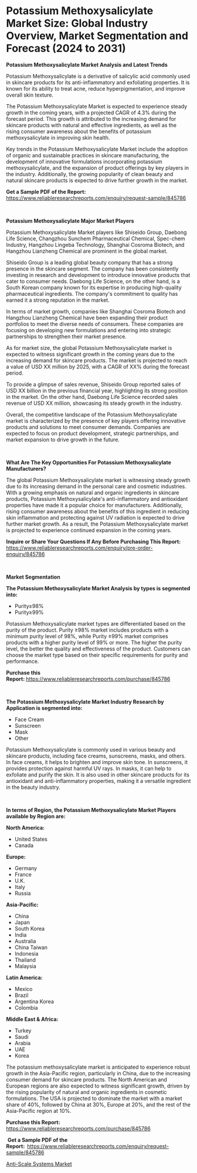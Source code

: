 <p><h1>Potassium Methoxysalicylate Market Size: Global Industry Overview, Market Segmentation and Forecast (2024 to 2031)</h1></p><p><strong>Potassium Methoxysalicylate Market Analysis and Latest Trends</strong></p>
<p><p>Potassium Methoxysalicylate is a derivative of salicylic acid commonly used in skincare products for its anti-inflammatory and exfoliating properties. It is known for its ability to treat acne, reduce hyperpigmentation, and improve overall skin texture.</p><p>The Potassium Methoxysalicylate Market is expected to experience steady growth in the coming years, with a projected CAGR of 4.3% during the forecast period. This growth is attributed to the increasing demand for skincare products with natural and effective ingredients, as well as the rising consumer awareness about the benefits of potassium methoxysalicylate in improving skin health.</p><p>Key trends in the Potassium Methoxysalicylate Market include the adoption of organic and sustainable practices in skincare manufacturing, the development of innovative formulations incorporating potassium methoxysalicylate, and the expansion of product offerings by key players in the industry. Additionally, the growing popularity of clean beauty and natural skincare products is expected to drive further growth in the market.</p></p>
<p><strong>Get a Sample PDF of the Report:&nbsp;</strong> <a href="https://www.reliableresearchreports.com/enquiry/request-sample/845786">https://www.reliableresearchreports.com/enquiry/request-sample/845786</a></p>
<p>&nbsp;</p>
<p><strong>Potassium Methoxysalicylate Major Market Players</strong></p>
<p><p>Potassium Methoxysalicylate Market players like Shiseido Group, Daebong Life Science, Changzhou Sunchem Pharmaceutical Chemical, Spec-chem Industry, Hangzhou Lingeba Technology, Shanghai Cosroma Biotech, and Hangzhou Lianzheng Chemical are prominent in the global market.</p><p>Shiseido Group is a leading global beauty company that has a strong presence in the skincare segment. The company has been consistently investing in research and development to introduce innovative products that cater to consumer needs. Daebong Life Science, on the other hand, is a South Korean company known for its expertise in producing high-quality pharmaceutical ingredients. The company's commitment to quality has earned it a strong reputation in the market.</p><p>In terms of market growth, companies like Shanghai Cosroma Biotech and Hangzhou Lianzheng Chemical have been expanding their product portfolios to meet the diverse needs of consumers. These companies are focusing on developing new formulations and entering into strategic partnerships to strengthen their market presence.</p><p>As for market size, the global Potassium Methoxysalicylate market is expected to witness significant growth in the coming years due to the increasing demand for skincare products. The market is projected to reach a value of USD XX million by 2025, with a CAGR of XX% during the forecast period.</p><p>To provide a glimpse of sales revenue, Shiseido Group reported sales of USD XX billion in the previous financial year, highlighting its strong position in the market. On the other hand, Daebong Life Science recorded sales revenue of USD XX million, showcasing its steady growth in the industry.</p><p>Overall, the competitive landscape of the Potassium Methoxysalicylate market is characterized by the presence of key players offering innovative products and solutions to meet consumer demands. Companies are expected to focus on product development, strategic partnerships, and market expansion to drive growth in the future.</p></p>
<p>&nbsp;</p>
<p><strong>What Are The Key Opportunities For Potassium Methoxysalicylate Manufacturers?</strong></p>
<p><p>The global Potassium Methoxysalicylate market is witnessing steady growth due to its increasing demand in the personal care and cosmetic industries. With a growing emphasis on natural and organic ingredients in skincare products, Potassium Methoxysalicylate's anti-inflammatory and antioxidant properties have made it a popular choice for manufacturers. Additionally, rising consumer awareness about the benefits of this ingredient in reducing skin inflammation and protecting against UV radiation is expected to drive further market growth. As a result, the Potassium Methoxysalicylate market is projected to experience continued expansion in the coming years.</p></p>
<p><strong>Inquire or Share Your Questions If Any Before Purchasing This Report:</strong> <a href="https://www.reliableresearchreports.com/enquiry/pre-order-enquiry/845786">https://www.reliableresearchreports.com/enquiry/pre-order-enquiry/845786</a></p>
<p>&nbsp;</p>
<p><strong>Market Segmentation</strong></p>
<p><strong>The Potassium Methoxysalicylate Market Analysis by types is segmented into:</strong></p>
<p><ul><li>Purity≥98%</li><li>Purity≥99%</li></ul></p>
<p><p>Potassium Methoxysalicylate market types are differentiated based on the purity of the product. Purity ≥98% market includes products with a minimum purity level of 98%, while Purity ≥99% market comprises products with a higher purity level of 99% or more. The higher the purity level, the better the quality and effectiveness of the product. Customers can choose the market type based on their specific requirements for purity and performance.</p></p>
<p><strong>Purchase this Report:&nbsp;</strong><a href="https://www.reliableresearchreports.com/purchase/845786">https://www.reliableresearchreports.com/purchase/845786</a></p>
<p>&nbsp;</p>
<p><strong>The Potassium Methoxysalicylate Market Industry Research by Application is segmented into:</strong></p>
<p><ul><li>Face Cream</li><li>Sunscreen</li><li>Mask</li><li>Other</li></ul></p>
<p><p>Potassium Methoxysalicylate is commonly used in various beauty and skincare products, including face creams, sunscreens, masks, and others. In face creams, it helps to brighten and improve skin tone. In sunscreens, it provides protection against harmful UV rays. In masks, it can help to exfoliate and purify the skin. It is also used in other skincare products for its antioxidant and anti-inflammatory properties, making it a versatile ingredient in the beauty industry.</p></p>
<p>&nbsp;</p>
<p><strong>In terms of Region, the Potassium Methoxysalicylate Market Players available by Region are:</strong></p>
<p>
    <p> <strong> North America: </strong>
        <ul>
            <li>United States</li>
            <li>Canada</li>
        </ul>
        </p> 
    <p> <strong> Europe: </strong>
        <ul>
            <li>Germany</li>
            <li>France</li>
            <li>U.K.</li>
            <li>Italy</li>
            <li>Russia</li>
        </ul>
        </p> 
    <p> <strong> Asia-Pacific: </strong>
        <ul>
            <li>China</li>
            <li>Japan</li>
            <li>South Korea</li>
            <li>India</li>
            <li>Australia</li>
            <li>China Taiwan</li>
            <li>Indonesia</li>
            <li>Thailand</li>
            <li>Malaysia</li>
        </ul>
        </p> 
    <p> <strong> Latin America: </strong>
        <ul>
            <li>Mexico</li>
            <li>Brazil</li>
            <li>Argentina Korea</li>
            <li>Colombia</li>
        </ul>
        </p> 
    <p> <strong> Middle East & Africa: </strong>
        <ul>
            <li>Turkey</li>
            <li>Saudi</li>
            <li>Arabia</li>
            <li>UAE</li>
            <li>Korea</li>
        </ul>
    </p>
    </p>
<p><p>The potassium methoxysalicylate market is anticipated to experience robust growth in the Asia-Pacific region, particularly in China, due to the increasing consumer demand for skincare products. The North American and European regions are also expected to witness significant growth, driven by the rising popularity of natural and organic ingredients in cosmetic formulations. The USA is projected to dominate the market with a market share of 40%, followed by China at 30%, Europe at 20%, and the rest of the Asia-Pacific region at 10%.</p></p>
<p><strong>Purchase this Report: </strong><a href="https://www.reliableresearchreports.com/purchase/845786">https://www.reliableresearchreports.com/purchase/845786</a></p>
<p>&nbsp;<strong>Get a Sample PDF of the Report:&nbsp;&nbsp;</strong><a href="https://www.reliableresearchreports.com/enquiry/request-sample/845786">https://www.reliableresearchreports.com/enquiry/request-sample/845786</a></p>
<p><strong></strong></p>
<p><p><a href="https://chivalrous-flock-a86.notion.site/Insights-into-Anti-Scale-Systems-Market-Size-Analysing-Market-Share-Trends-and-Growth-from-2024-t-20e17eb0482e4df29a65593ce2f5e0b1">Anti-Scale Systems Market</a></p></p>